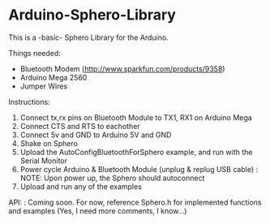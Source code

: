 Arduino-Sphero-Library
======================

This is a -basic- Sphero Library for the Arduino.

Things needed:
* Bluetooth Modem (http://www.sparkfun.com/products/9358)
* Arduino Mega 2560
* Jumper Wires

Instructions: 
1. Connect tx,rx pins on Bluetooth Module to TX1, RX1 on Arduino Mega
2. Connect CTS and RTS to eachother
3. Connect 5v and GND to Arduino 5V and GND
4. Shake on Sphero
5. Upload the AutoConfigBluetoothForSphero example, and run with the Serial Monitor
6. Power cycle Arduino & Bluetooth Module (unplug & replug USB cable)
: NOTE: Upon power up, the Sphero should autoconnect
7. Upload and run any of the examples
 
API:
: Coming soon. For now, reference Sphero.h for implemented functions and examples (Yes, I need more comments, I know...)